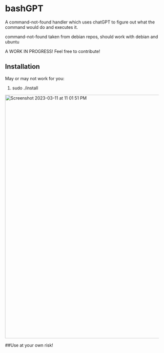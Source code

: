 # bashGPT

A command-not-found handler which uses chatGPT to figure out what the command would do and executes it.

command-not-found taken from debian repos, should work with debian and ubuntu

A WORK IN PROGRESS! 
Feel free to contribute!

## Installation
May or may not work for you:
1. sudo ./install
<img width="798" alt="Screenshot 2023-03-11 at 11 01 51 PM" src="https://user-images.githubusercontent.com/9205071/224523593-a4edde45-f7d6-42fa-a0b4-3134514a6cec.png">

##Use at your own risk!
